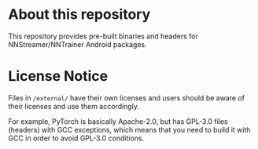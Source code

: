 # About this repository

This repository provides pre-built binaries and headers for NNStreamer/NNTrainer Android packages.

# License Notice

Files in ```/external/``` have their own licenses and users should be aware of their licenses and use them accordingly.

For example, PyTorch is basically Apache-2.0, but has GPL-3.0 files (headers) with GCC exceptions, which means that you need to build it with GCC in order to avoid GPL-3.0 conditions.
